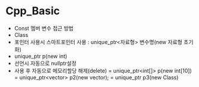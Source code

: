 # Cpp_Basic

- Const 멤버 변수 접근 방법
- Class 
- 포인터 사용시	스마트포인터 사용 :	unique_ptr<자료형> 변수명(new 자료형 초기화)
-	unique_ptr<int> p(new int)
-	선언시 자동으로 nullptr설정 
- 사용 후 자동으로 메모리할당 해제(delete)
= unique_ptr<int[]> p(new int[10])
= unique_ptr<vector<int>> p2(new vector<int>);
= unique_ptr<Class> p3(new Class)
